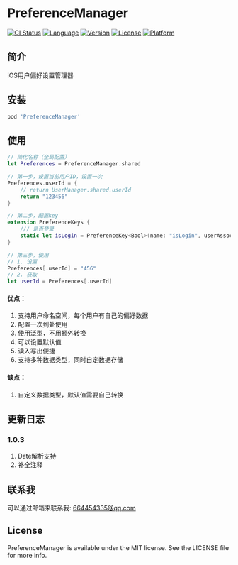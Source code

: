 # PreferenceManager

[![CI Status](https://img.shields.io/badge/iOS-10.0%2B-blueviolet)](https://travis-ci.org/LuckyPia/PreferenceManager)
[![Language](https://img.shields.io/badge/swift-5.0-ff69b4)](https://cocoapods.org/pods/PreferenceManager)
[![Version](https://img.shields.io/cocoapods/v/PreferenceManager.svg?style=flat)](https://cocoapods.org/pods/PreferenceManager)
[![License](https://img.shields.io/cocoapods/l/PreferenceManager.svg?style=flat)](https://cocoapods.org/pods/PreferenceManager)
[![Platform](https://img.shields.io/cocoapods/p/PreferenceManager.svg?style=flat)](https://cocoapods.org/pods/PreferenceManager)

## 简介
iOS用户偏好设置管理器

## 安装

```ruby
pod 'PreferenceManager'
```

## 使用
```swift
// 简化名称（全局配置）
let Preferences = PreferenceManager.shared

// 第一步，设置当前用户ID，设置一次
Preferences.userId = {
    // return UserManager.shared.userId
    return "123456"
}

// 第二步，配置key
extension PreferenceKeys {
    /// 是否登录
    static let isLogin = PreferenceKey<Bool>(name: "isLogin", userAssociation: true, defaultValue: false)
}

// 第三步，使用
// 1. 设置
Preferences[.userId] = "456"
// 2. 获取
let userId = Preferences[.userId]
```

#### 优点：
1. 支持用户命名空间，每个用户有自己的偏好数据
2. 配置一次到处使用
3. 使用泛型，不用额外转换
4. 可以设置默认值
5. 读入写出便捷
6. 支持多种数据类型，同时自定数据存储

#### 缺点：
1. 自定义数据类型，默认值需要自己转换

## 更新日志
### 1.0.3
1. Date解析支持
2. 补全注释

## 联系我

可以通过邮箱来联系我: 664454335@qq.com

## License

PreferenceManager is available under the MIT license. See the LICENSE file for more info.
